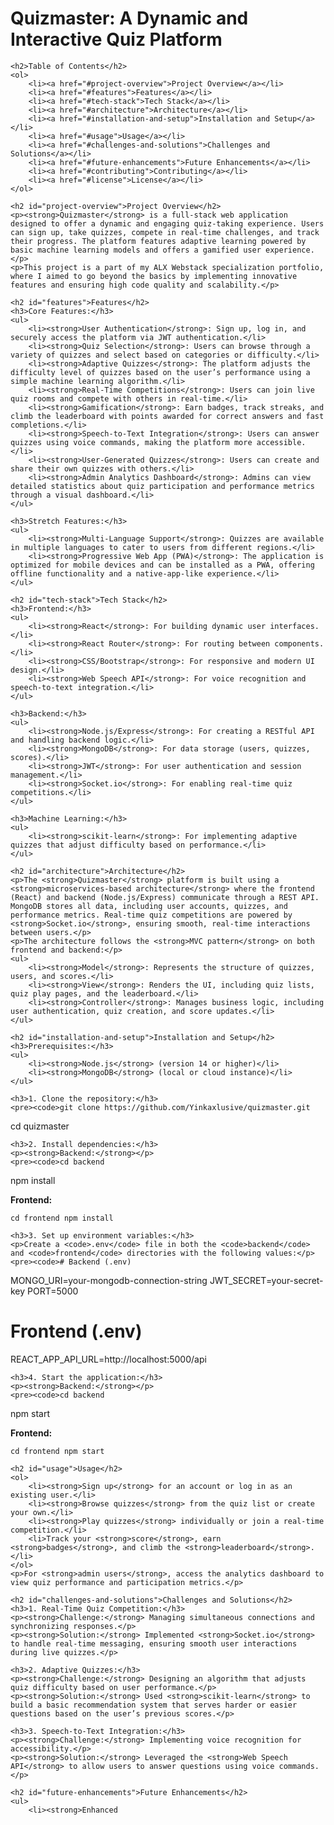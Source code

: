 <!DOCTYPE html>
<html lang="en">
<head>
    <meta charset="UTF-8">
    <meta name="viewport" content="width=device-width, initial-scale=1.0">
    <title>Quizmaster: A Dynamic and Interactive Quiz Platform</title>
</head>
<body>
    <h1>Quizmaster: A Dynamic and Interactive Quiz Platform</h1>

    <h2>Table of Contents</h2>
    <ol>
        <li><a href="#project-overview">Project Overview</a></li>
        <li><a href="#features">Features</a></li>
        <li><a href="#tech-stack">Tech Stack</a></li>
        <li><a href="#architecture">Architecture</a></li>
        <li><a href="#installation-and-setup">Installation and Setup</a></li>
        <li><a href="#usage">Usage</a></li>
        <li><a href="#challenges-and-solutions">Challenges and Solutions</a></li>
        <li><a href="#future-enhancements">Future Enhancements</a></li>
        <li><a href="#contributing">Contributing</a></li>
        <li><a href="#license">License</a></li>
    </ol>

    <h2 id="project-overview">Project Overview</h2>
    <p><strong>Quizmaster</strong> is a full-stack web application designed to offer a dynamic and engaging quiz-taking experience. Users can sign up, take quizzes, compete in real-time challenges, and track their progress. The platform features adaptive learning powered by basic machine learning models and offers a gamified user experience.</p>
    <p>This project is a part of my ALX Webstack specialization portfolio, where I aimed to go beyond the basics by implementing innovative features and ensuring high code quality and scalability.</p>

    <h2 id="features">Features</h2>
    <h3>Core Features:</h3>
    <ul>
        <li><strong>User Authentication</strong>: Sign up, log in, and securely access the platform via JWT authentication.</li>
        <li><strong>Quiz Selection</strong>: Users can browse through a variety of quizzes and select based on categories or difficulty.</li>
        <li><strong>Adaptive Quizzes</strong>: The platform adjusts the difficulty level of quizzes based on the user’s performance using a simple machine learning algorithm.</li>
        <li><strong>Real-Time Competitions</strong>: Users can join live quiz rooms and compete with others in real-time.</li>
        <li><strong>Gamification</strong>: Earn badges, track streaks, and climb the leaderboard with points awarded for correct answers and fast completions.</li>
        <li><strong>Speech-to-Text Integration</strong>: Users can answer quizzes using voice commands, making the platform more accessible.</li>
        <li><strong>User-Generated Quizzes</strong>: Users can create and share their own quizzes with others.</li>
        <li><strong>Admin Analytics Dashboard</strong>: Admins can view detailed statistics about quiz participation and performance metrics through a visual dashboard.</li>
    </ul>

    <h3>Stretch Features:</h3>
    <ul>
        <li><strong>Multi-Language Support</strong>: Quizzes are available in multiple languages to cater to users from different regions.</li>
        <li><strong>Progressive Web App (PWA)</strong>: The application is optimized for mobile devices and can be installed as a PWA, offering offline functionality and a native-app-like experience.</li>
    </ul>

    <h2 id="tech-stack">Tech Stack</h2>
    <h3>Frontend:</h3>
    <ul>
        <li><strong>React</strong>: For building dynamic user interfaces.</li>
        <li><strong>React Router</strong>: For routing between components.</li>
        <li><strong>CSS/Bootstrap</strong>: For responsive and modern UI design.</li>
        <li><strong>Web Speech API</strong>: For voice recognition and speech-to-text integration.</li>
    </ul>

    <h3>Backend:</h3>
    <ul>
        <li><strong>Node.js/Express</strong>: For creating a RESTful API and handling backend logic.</li>
        <li><strong>MongoDB</strong>: For data storage (users, quizzes, scores).</li>
        <li><strong>JWT</strong>: For user authentication and session management.</li>
        <li><strong>Socket.io</strong>: For enabling real-time quiz competitions.</li>
    </ul>

    <h3>Machine Learning:</h3>
    <ul>
        <li><strong>scikit-learn</strong>: For implementing adaptive quizzes that adjust difficulty based on performance.</li>
    </ul>

    <h2 id="architecture">Architecture</h2>
    <p>The <strong>Quizmaster</strong> platform is built using a <strong>microservices-based architecture</strong> where the frontend (React) and backend (Node.js/Express) communicate through a REST API. MongoDB stores all data, including user accounts, quizzes, and performance metrics. Real-time quiz competitions are powered by <strong>Socket.io</strong>, ensuring smooth, real-time interactions between users.</p>
    <p>The architecture follows the <strong>MVC pattern</strong> on both frontend and backend:</p>
    <ul>
        <li><strong>Model</strong>: Represents the structure of quizzes, users, and scores.</li>
        <li><strong>View</strong>: Renders the UI, including quiz lists, quiz play pages, and the leaderboard.</li>
        <li><strong>Controller</strong>: Manages business logic, including user authentication, quiz creation, and score updates.</li>
    </ul>

    <h2 id="installation-and-setup">Installation and Setup</h2>
    <h3>Prerequisites:</h3>
    <ul>
        <li><strong>Node.js</strong> (version 14 or higher)</li>
        <li><strong>MongoDB</strong> (local or cloud instance)</li>
    </ul>

    <h3>1. Clone the repository:</h3>
    <pre><code>git clone https://github.com/Yinkaxlusive/quizmaster.git
cd quizmaster
</code></pre>

    <h3>2. Install dependencies:</h3>
    <p><strong>Backend:</strong></p>
    <pre><code>cd backend
npm install
</code></pre>
    <p><strong>Frontend:</strong></p>
    <pre><code>cd frontend
npm install
</code></pre>

    <h3>3. Set up environment variables:</h3>
    <p>Create a <code>.env</code> file in both the <code>backend</code> and <code>frontend</code> directories with the following values:</p>
    <pre><code># Backend (.env)
MONGO_URI=your-mongodb-connection-string
JWT_SECRET=your-secret-key
PORT=5000

# Frontend (.env)
REACT_APP_API_URL=http://localhost:5000/api
</code></pre>

    <h3>4. Start the application:</h3>
    <p><strong>Backend:</strong></p>
    <pre><code>cd backend
npm start
</code></pre>
    <p><strong>Frontend:</strong></p>
    <pre><code>cd frontend
npm start
</code></pre>

    <h2 id="usage">Usage</h2>
    <ol>
        <li><strong>Sign up</strong> for an account or log in as an existing user.</li>
        <li><strong>Browse quizzes</strong> from the quiz list or create your own.</li>
        <li><strong>Play quizzes</strong> individually or join a real-time competition.</li>
        <li>Track your <strong>score</strong>, earn <strong>badges</strong>, and climb the <strong>leaderboard</strong>.</li>
    </ol>
    <p>For <strong>admin users</strong>, access the analytics dashboard to view quiz performance and participation metrics.</p>

    <h2 id="challenges-and-solutions">Challenges and Solutions</h2>
    <h3>1. Real-Time Quiz Competition:</h3>
    <p><strong>Challenge:</strong> Managing simultaneous connections and synchronizing responses.</p>
    <p><strong>Solution:</strong> Implemented <strong>Socket.io</strong> to handle real-time messaging, ensuring smooth user interactions during live quizzes.</p>

    <h3>2. Adaptive Quizzes:</h3>
    <p><strong>Challenge:</strong> Designing an algorithm that adjusts quiz difficulty based on user performance.</p>
    <p><strong>Solution:</strong> Used <strong>scikit-learn</strong> to build a basic recommendation system that serves harder or easier questions based on the user’s previous scores.</p>

    <h3>3. Speech-to-Text Integration:</h3>
    <p><strong>Challenge:</strong> Implementing voice recognition for accessibility.</p>
    <p><strong>Solution:</strong> Leveraged the <strong>Web Speech API</strong> to allow users to answer questions using voice commands.</p>

    <h2 id="future-enhancements">Future Enhancements</h2>
    <ul>
        <li><strong>Enhanced
